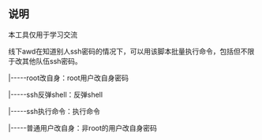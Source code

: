 ## 说明

本工具仅用于学习交流

线下awd在知道别人ssh密码的情况下，可以用该脚本批量执行命令，包括但不限于改其他队伍ssh密码。

|-----root改自身：root用户改自身密码

|-----ssh反弹shell：反弹shell

|-----ssh执行命令：执行命令

|-----普通用户改自身：非root的用户改自身密码
